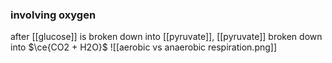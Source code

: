 ### involving oxygen
 after [[glucose]] is broken down into [[pyruvate]], [[pyruvate]] broken down into $\ce{CO2 + H2O}$ 
 ![[aerobic vs anaerobic respiration.png]] 